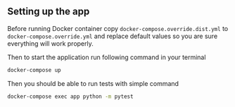 ## Setting up the app

Before running Docker container copy `docker-compose.override.dist.yml` to `docker-compose.override.yml` and replace default values
so you are sure everything will work properly.

Then to start the application run following command in your terminal

```sh
docker-compose up
```

Then you should be able to run tests with simple command
```sh
docker-compose exec app python -m pytest
```
